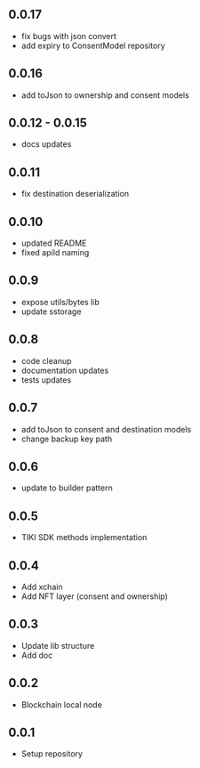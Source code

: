 ## 0.0.17

* fix bugs with json convert
* add expiry to ConsentModel repository

## 0.0.16

* add toJson to ownership and consent models

## 0.0.12 - 0.0.15

* docs updates

## 0.0.11

* fix destination deserialization

## 0.0.10
* updated README
* fixed apiId naming

## 0.0.9
* expose utils/bytes lib
* update sstorage 

## 0.0.8

* code cleanup
* documentation updates
* tests updates

## 0.0.7

* add toJson to consent and destination models
* change backup key path

## 0.0.6

* update to builder pattern

## 0.0.5

* TIKI SDK methods implementation
## 0.0.4

* Add xchain
* Add NFT layer (consent and ownership)
## 0.0.3

* Update lib structure
* Add doc
## 0.0.2

* Blockchain local node
## 0.0.1

* Setup repository
